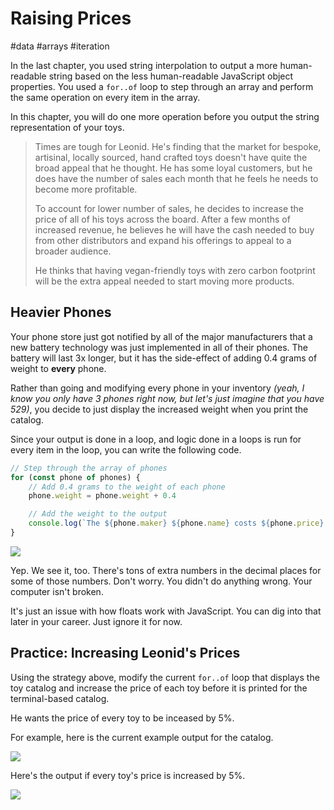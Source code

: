 # Raising Prices

#data #arrays #iteration

In the last chapter, you used string interpolation to output a more human-readable string based on the less human-readable JavaScript object properties. You used a `for..of` loop to step through an array and perform the same operation on every item in the array.

In this chapter, you will do one more operation before you output the string representation of your toys.

> Times are tough for Leonid. He's finding that the market for bespoke, artisinal, locally sourced, hand crafted toys doesn't have quite the broad appeal that he thought. He has some loyal customers, but he does have the number of sales each month that he feels he needs to become more profitable.
>
> To account for lower number of sales, he decides to increase the price of all of his toys across the board. After a few months of increased revenue, he believes he will have the cash needed to buy from other distributors and expand his offerings to appeal to a broader audience.
>
> He thinks that having vegan-friendly toys with zero carbon footprint will be the extra appeal needed to start moving more products.

## Heavier Phones

Your phone store just got notified by all of the major  manufacturers that a new battery technology was just implemented in all of their phones. The battery will last 3x longer, but it has the side-effect of adding 0.4 grams of weight to **every** phone.

Rather than going and modifying every phone in your inventory _(yeah, I know you only have 3 phones right now, but let's just imagine that you have 529)_, you decide to just display the increased weight when you print the catalog.

Since your output is done in a loop, and logic done in a loops is run for every item in the loop, you can write the following code.

```js
// Step through the array of phones
for (const phone of phones) {
    // Add 0.4 grams to the weight of each phone
    phone.weight = phone.weight + 0.4

    // Add the weight to the output
    console.log(`The ${phone.maker} ${phone.name} costs ${phone.price} dollars. It weighs ${phone.weight} grams.`)
}
```

![](./images/adding-weight-to-phones.gif)

Yep. We see it, too. There's tons of extra numbers in the decimal places for some of those numbers. Don't worry. You didn't do anything wrong. Your computer isn't broken.

It's just an issue with how floats work with JavaScript. You can dig into that later in your career. Just ignore it for now.

## Practice: Increasing Leonid's Prices

Using the strategy above, modify the current `for..of` loop that displays the toy catalog and increase the price of each toy before it is printed for the terminal-based catalog.

He wants the price of every toy to be inceased by 5%.

For example, here is the current example output for the catalog.

![](./images/toy-catalog.gif)

Here's the output if every toy's price is increased by 5%.

![](./images/increased-toy-prices.gif)

